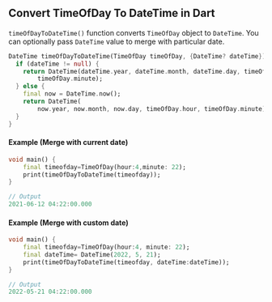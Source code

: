 ## Convert TimeOfDay To DateTime in Dart

```timeOfDayToDateTime()``` function converts ```TimeOfDay``` object to ```DateTime```. You can optionally pass ```DateTime``` value to merge with particular date. 

```dart
DateTime timeOfDayToDateTime(TimeOfDay timeOfDay, {DateTime? dateTime}) {
  if (dateTime != null) {
    return DateTime(dateTime.year, dateTime.month, dateTime.day, timeOfDay.hour,
        timeOfDay.minute);
  } else {
    final now = DateTime.now();
    return DateTime(
        now.year, now.month, now.day, timeOfDay.hour, timeOfDay.minute);
  }
}
```

#### Example (Merge with current date)

```dart
void main() {
	final timeofday=TimeOfDay(hour:4,minute: 22);
	print(timeOfDayToDateTime(timeofday));
}

// Output
2021-06-12 04:22:00.000
```

#### Example (Merge with custom date)

```dart
void main() {
	final timeofday=TimeOfDay(hour:4, minute: 22);
	final dateTime= DateTime(2022, 5, 21);
	print(timeOfDayToDateTime(timeofday, dateTime:dateTime));
}

// Output
2022-05-21 04:22:00.000
```